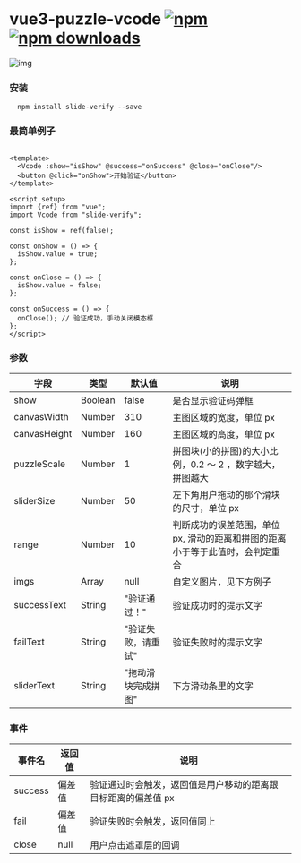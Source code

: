 # vue3-puzzle-vcode [![npm](https://img.shields.io/npm/v/vue3-puzzle-vcode.svg)](https://www.npmjs.com/package/vue3-puzzle-vcode) [![npm downloads](https://img.shields.io/npm/dt/vue3-puzzle-vcode.svg)](https://www.npmjs.com/package/vue3-puzzle-vcode)

![img](public/demo.gif)

### 安装

```node
  npm install slide-verify --save
```

### 最简单例子

```vue

<template>
  <Vcode :show="isShow" @success="onSuccess" @close="onClose"/>
  <button @click="onShow">开始验证</button>
</template>

<script setup>
import {ref} from "vue";
import Vcode from "slide-verify";

const isShow = ref(false);

const onShow = () => {
  isShow.value = true;
};

const onClose = () => {
  isShow.value = false;
};

const onSuccess = () => {
  onClose(); // 验证成功，手动关闭模态框
};
</script>
```

### 参数

| 字段           | 类型      | 默认值        | 说明                                        |
|--------------|---------|------------|-------------------------------------------|
| show         | Boolean | false      | 是否显示验证码弹框                                 |
| canvasWidth  | Number  | 310        | 主图区域的宽度，单位 px                             |
| canvasHeight | Number  | 160        | 主图区域的高度，单位 px                             |
| puzzleScale  | Number  | 1          | 拼图块(小的拼图)的大小比例，0.2 ～ 2 ，数字越大，拼图越大         |
| sliderSize   | Number  | 50         | 左下角用户拖动的那个滑块的尺寸，单位 px                     |
| range        | Number  | 10         | 判断成功的误差范围，单位 px, 滑动的距离和拼图的距离小于等于此值时，会判定重合 |
| imgs         | Array   | null       | 自定义图片，见下方例子                               |
| successText  | String  | "验证通过！"    | 验证成功时的提示文字                                |
| failText     | String  | "验证失败，请重试" | 验证失败时的提示文字                                |
| sliderText   | String  | "拖动滑块完成拼图" | 下方滑动条里的文字                                 |

### 事件

| 事件名     | 返回值  | 说明                               |
|---------|------|----------------------------------|
| success | 偏差值  | 验证通过时会触发，返回值是用户移动的距离跟目标距离的偏差值 px |
| fail    | 偏差值  | 验证失败时会触发，返回值同上                   |
| close   | null | 用户点击遮罩层的回调                       |
